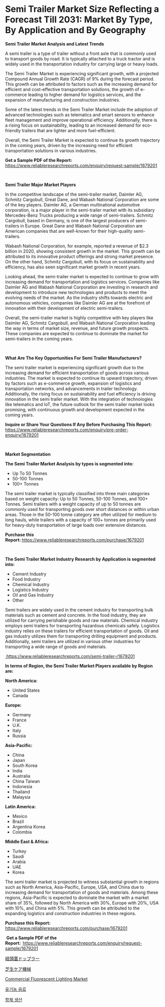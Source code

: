 <p><h1>Semi Trailer Market Size Reflecting a Forecast Till 2031: Market By Type, By Application and By Geography</h1></p><p><strong>Semi Trailer Market Analysis and Latest Trends</strong></p>
<p><p>A semi trailer is a type of trailer without a front axle that is commonly used to transport goods by road. It is typically attached to a truck tractor and is widely used in the transportation industry for carrying large or heavy loads.</p><p>The Semi Trailer Market is experiencing significant growth, with a projected Compound Annual Growth Rate (CAGR) of 9% during the forecast period. This growth can be attributed to factors such as the increasing demand for efficient and cost-effective transportation solutions, the growth of e-commerce leading to higher demand for logistics services, and the expansion of manufacturing and construction industries.</p><p>Some of the latest trends in the Semi Trailer Market include the adoption of advanced technologies such as telematics and smart sensors to enhance fleet management and improve operational efficiency. Additionally, there is a rising focus on sustainability, leading to an increased demand for eco-friendly trailers that are lighter and more fuel-efficient.</p><p>Overall, the Semi Trailer Market is expected to continue its growth trajectory in the coming years, driven by the increasing need for efficient transportation solutions in various industries.</p></p>
<p><strong>Get a Sample PDF of the Report:&nbsp;</strong> <a href="https://www.reliableresearchreports.com/enquiry/request-sample/1679201">https://www.reliableresearchreports.com/enquiry/request-sample/1679201</a></p>
<p>&nbsp;</p>
<p><strong>Semi Trailer Major Market Players</strong></p>
<p><p>In the competitive landscape of the semi-trailer market, Daimler AG, Schmitz Cargobull, Great Dane, and Wabash National Corporation are some of the key players. Daimler AG, a German multinational automotive corporation, is a major player in the semi-trailer market with its subsidiary Mercedes-Benz Trucks producing a wide range of semi-trailers. Schmitz Cargobull, based in Germany, is one of the largest producers of semi-trailers in Europe. Great Dane and Wabash National Corporation are American companies that are well-known for their high-quality semi-trailers.</p><p>Wabash National Corporation, for example, reported a revenue of $2.3 billion in 2020, showing consistent growth in the market. This growth can be attributed to its innovative product offerings and strong market presence. On the other hand, Schmitz Cargobull, with its focus on sustainability and efficiency, has also seen significant market growth in recent years.</p><p>Looking ahead, the semi-trailer market is expected to continue to grow with increasing demand for transportation and logistics services. Companies like Daimler AG and Wabash National Corporation are investing in research and development to introduce new technologies and products to meet the evolving needs of the market. As the industry shifts towards electric and autonomous vehicles, companies like Daimler AG are at the forefront of innovation with their development of electric semi-trailers.</p><p>Overall, the semi-trailer market is highly competitive with key players like Daimler AG, Schmitz Cargobull, and Wabash National Corporation leading the way in terms of market size, revenue, and future growth prospects. These companies are expected to continue to dominate the market for semi-trailers in the coming years.</p></p>
<p>&nbsp;</p>
<p><strong>What Are The Key Opportunities For Semi Trailer Manufacturers?</strong></p>
<p><p>The semi trailer market is experiencing significant growth due to the increasing demand for efficient transportation of goods across various industries. The market is expected to continue its upward trajectory, driven by factors such as e-commerce growth, expansion of logistics and transportation networks, and advancements in trailer technology. Additionally, the rising focus on sustainability and fuel efficiency is driving innovation in the semi trailer market. With the integration of technologies like telematics and IoT, the future outlook for the semi trailer market looks promising, with continuous growth and development expected in the coming years.</p></p>
<p><strong>Inquire or Share Your Questions If Any Before Purchasing This Report:</strong> <a href="https://www.reliableresearchreports.com/enquiry/pre-order-enquiry/1679201">https://www.reliableresearchreports.com/enquiry/pre-order-enquiry/1679201</a></p>
<p>&nbsp;</p>
<p><strong>Market Segmentation</strong></p>
<p><strong>The Semi Trailer Market Analysis by types is segmented into:</strong></p>
<p><ul><li>Up To 50 Tonnes</li><li>50-100 Tonnes</li><li>100+ Tonnes</li></ul></p>
<p><p>The semi trailer market is typically classified into three main categories based on weight capacity: Up to 50 Tonnes, 50-100 Tonnes, and 100+ Tonnes. Semi trailers with a weight capacity of up to 50 tonnes are commonly used for transporting goods over short distances or within urban areas. Those in the 50-100 tonne category are often utilized for medium to long hauls, while trailers with a capacity of 100+ tonnes are primarily used for heavy-duty transportation of large loads over extensive distances.</p></p>
<p><strong>Purchase this Report:&nbsp;</strong><a href="https://www.reliableresearchreports.com/purchase/1679201">https://www.reliableresearchreports.com/purchase/1679201</a></p>
<p>&nbsp;</p>
<p><strong>The Semi Trailer Market Industry Research by Application is segmented into:</strong></p>
<p><ul><li>Cement Industry</li><li>Food Industry</li><li>Chemical Industry</li><li>Logistics Industry</li><li>Oil and Gas Industry</li><li>Other</li></ul></p>
<p><p>Semi trailers are widely used in the cement industry for transporting bulk materials such as cement and concrete. In the food industry, they are utilized for carrying perishable goods and raw materials. Chemical industry employs semi trailers for transporting hazardous chemicals safely. Logistics industry relies on these trailers for efficient transportation of goods. Oil and gas industry utilizes them for transporting drilling equipment and products. Additionally, semi trailers are utilized in various other industries for transporting a wide range of goods and materials.</p></p>
<p><a href="https://www.reliableresearchreports.com/semi-trailer-r1679201">&nbsp;https://www.reliableresearchreports.com/semi-trailer-r1679201</a></p>
<p><strong>In terms of Region, the Semi Trailer Market Players available by Region are:</strong></p>
<p>
    <p> <strong> North America: </strong>
        <ul>
            <li>United States</li>
            <li>Canada</li>
        </ul>
        </p> 
    <p> <strong> Europe: </strong>
        <ul>
            <li>Germany</li>
            <li>France</li>
            <li>U.K.</li>
            <li>Italy</li>
            <li>Russia</li>
        </ul>
        </p> 
    <p> <strong> Asia-Pacific: </strong>
        <ul>
            <li>China</li>
            <li>Japan</li>
            <li>South Korea</li>
            <li>India</li>
            <li>Australia</li>
            <li>China Taiwan</li>
            <li>Indonesia</li>
            <li>Thailand</li>
            <li>Malaysia</li>
        </ul>
        </p> 
    <p> <strong> Latin America: </strong>
        <ul>
            <li>Mexico</li>
            <li>Brazil</li>
            <li>Argentina Korea</li>
            <li>Colombia</li>
        </ul>
        </p> 
    <p> <strong> Middle East & Africa: </strong>
        <ul>
            <li>Turkey</li>
            <li>Saudi</li>
            <li>Arabia</li>
            <li>UAE</li>
            <li>Korea</li>
        </ul>
    </p>
    </p>
<p><p>The semi trailer market is projected to witness substantial growth in regions such as North America, Asia-Pacific, Europe, USA, and China due to increasing demand for transportation of goods and materials. Among these regions, Asia-Pacific is expected to dominate the market with a market share of 35%, followed by North America with 30%, Europe with 20%, USA with 10%, and China with 5%. This growth can be attributed to the expanding logistics and construction industries in these regions.</p></p>
<p><strong>Purchase this Report: </strong><a href="https://www.reliableresearchreports.com/purchase/1679201">https://www.reliableresearchreports.com/purchase/1679201</a></p>
<p>&nbsp;<strong>Get a Sample PDF of the Report:&nbsp;&nbsp;</strong><a href="https://www.reliableresearchreports.com/enquiry/request-sample/1679201">https://www.reliableresearchreports.com/enquiry/request-sample/1679201</a></p>
<p><strong></strong></p>
<p><p><a href="https://github.com/JacksonWiza1924/Market-Research-Report-List-1/blob/main/984344129265.md">経頭蓋ドップラー</a></p><p><a href="https://medium.com/@rylanaufman56456/%E8%8A%9D%E7%94%9F%E7%AE%A1%E7%90%86%E6%A9%9F%E6%A2%B0%E5%B8%82%E5%A0%B4%E3%81%AE%E3%83%88%E3%83%AC%E3%83%B3%E3%83%89%E3%81%A8%E5%B8%82%E5%A0%B4%E5%88%86%E6%9E%90%E3%81%AF-2024%E5%B9%B4%E3%81%8B%E3%82%892031%E5%B9%B4%E3%81%BE%E3%81%A7%E3%81%AE%E4%BA%88%E6%B8%AC%E3%81%A8%E3%81%AA%E3%81%A3%E3%81%A6%E3%81%84%E3%81%BE%E3%81%99-f58b89f069c6">芝生ケア機械</a></p><p><a href="https://github.com/Sherrillcrooksxa8i18ucf2m/Market-Research-Report-List-2/blob/main/commercial-fluorescent-lighting-market.md">Commercial Fluorescent Lighting Market</a></p><p><a href="https://medium.com/@rowanmaggio/%EC%9C%A0%EA%B8%B0%EB%86%8D%EC%9D%8C%EB%A3%8C-%EC%8B%9C%EC%9E%A5-%EB%B6%84%EC%84%9D-%EC%A0%84-%EC%84%B8%EA%B3%84-%EC%82%B0%EC%97%85-%EC%A0%84%EB%A7%9D-%EB%B0%8F-%EC%98%88%EC%B8%A1-2024%EB%85%84%EB%B6%80%ED%84%B0-2031%EB%85%84%EA%B9%8C%EC%A7%80-e3932abde00f">유기농 음료</a></p><p><a href="https://medium.com/@rowanmaggio/%ED%95%AD%EC%B2%B4-%EC%83%9D%EC%82%B0-%EC%8B%9C%EC%9E%A5-%EB%8F%99%ED%96%A5-%EB%B0%8F-%EC%8B%9C%EC%9E%A5-%EB%B6%84%EC%84%9D%EC%9D%B4-2024-2031%EB%85%84-%EA%B8%B0%EA%B0%84%EC%9D%84-%EB%8C%80%EC%83%81%EC%9C%BC%EB%A1%9C-%EC%98%88%EC%B8%A1%EB%90%98%EC%97%88%EC%8A%B5%EB%8B%88%EB%8B%A4-ff526484ae6a">항체 생산</a></p></p>